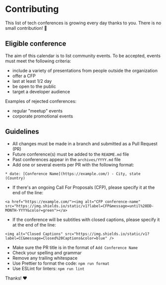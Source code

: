 # Contributing

This list of tech conferences is growing every day thanks to you.
There is no small contribution! 💪

## Eligible conference

The aim of this calendar is to list community events. To be accepted, events must meet the following criteria:
* include a variety of presentations from people outside the organization
* offer a CFP
* last at least 1/2 day
* be open to the public
* target a developer audience

Examples of rejected conferences:
* regular "meetup" events
* corporate promotional events

## Guidelines

* All changes must be made in a branch and submitted as a Pull Request (PR)
* Future conference(s) must be added to the `README.md` file
* Past conferences appear in the `archives/YYYY.md` file
* Add one or several events per PR with the following format:
```
* date: [Conference Name](https://example.com/) - City, state (Country)
```
* If there's an ongoing Call For Proposals (CFP), please specify it at the end of the line: 
```
<a href="https://example.com/"><img alt="CFP conference-name" src="https://img.shields.io/static/v1?label=CFP&message=until%20DD-MONTH-YYYY&color=green"></a>
```
* If the conference will be subtitles with closed captions, please specify it at the end of the line:
```
<img alt="Closed Captions" src="https://img.shields.io/static/v1?label=CC&message=Closed%20Captions&color=blue" />
```
* Make sure the PR title is in the format of `Add Conference Name`
* Check your spelling and grammar
* Remove any trailing whitespace
* Use Prettier to format the code: `npm run format`
* Use ESLint for linters: `npm run lint`

Thanks! ❤️

